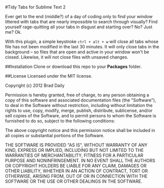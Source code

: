 #Tidy Tabs for Sublime Text 2

Ever get to the end (middle?) of a day of coding only to find your window littered with tabs that are nearly impossible to search through visually? Find yourself rage-quitting all your tabs in disgust and starting over? No? Just me? Ok.

With this plugin, a simple keystroke `ctrl + alt + w` will close all tabs whose file has not been modified in the last 30 minutes. It will only close tabs in the background – so files that are open and active in your window won't be closed. Likewise, it will not close files with unsaved changes.

##Installation
Clone or download this repo to your **Packages** folder.

##License
Licensed under the MIT license.

Copyright (c) 2012 Brad Daily

Permission is hereby granted, free of charge, to any person obtaining a copy of this software and associated documentation files (the "Software"), to deal in the Software without restriction, including without limitation the rights to use, copy, modify, merge, publish, distribute, sublicense, and/or sell copies of the Software, and to permit persons to whom the Software is furnished to do so, subject to the following conditions:

The above copyright notice and this permission notice shall be included in all copies or substantial portions of the Software.

THE SOFTWARE IS PROVIDED "AS IS", WITHOUT WARRANTY OF ANY KIND, EXPRESS OR IMPLIED, INCLUDING BUT NOT LIMITED TO THE WARRANTIES OF MERCHANTABILITY, FITNESS FOR A PARTICULAR PURPOSE AND NONINFRINGEMENT. IN NO EVENT SHALL THE AUTHORS OR COPYRIGHT HOLDERS BE LIABLE FOR ANY CLAIM, DAMAGES OR OTHER LIABILITY, WHETHER IN AN ACTION OF CONTRACT, TORT OR OTHERWISE, ARISING FROM, OUT OF OR IN CONNECTION WITH THE SOFTWARE OR THE USE OR OTHER DEALINGS IN THE SOFTWARE.